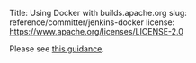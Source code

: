 Title: Using Docker with builds.apache.org
slug: reference/committer/jenkins-docker
license: https://www.apache.org/licenses/LICENSE-2.0

Please see <a href="https://infra.apache.org/release-distribution.html#dockerhub">this guidance</a>.
